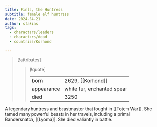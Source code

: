 ```yaml
---
title: Finla, the Huntress
subtitle: female elf huntress
date: 2024-04-21
author: sfakias
tags:
  - characters/leaders
  - characters/dead
  - countries/Korhond

---
```

> [!attributes]
> 
> > [!quote]
> >
> > | | |
> > | --- | --- |
> > | born | 2629, [[Korhond]] |
> > | appearance | white fur, enchanted spear |
> > | died | 3250 |

A legendary huntress and beastmaster that fought in [[Totem War]]. She tamed many powerful beasts in her travels, including a primal Bandersnatch, [[Lyoma]]. She died valiantly in battle.